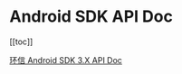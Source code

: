 # Android SDK API Doc

[[toc]]

[环信 Android SDK 3.X API Doc](http://sdkdocs.easemob.com/apidoc/android/chat3.0/annotated.html)